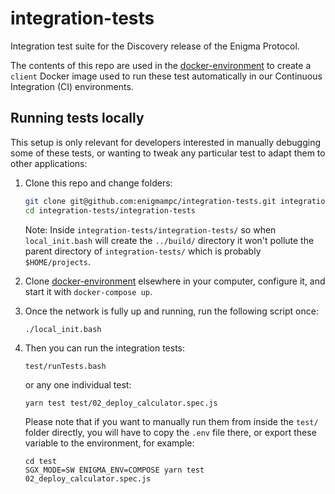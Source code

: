 # integration-tests

Integration test suite for the Discovery release of the Enigma Protocol.

The contents of this repo are used in the [docker-environment](https://github.com/enigmampc/docker-environment) to create a `client` Docker image used to run these test automatically in our Continuous Integration (CI) environments.

## Running tests locally

This setup is only relevant for developers interested in manually debugging some of these tests, or wanting to tweak any particular test to adapt them to other applications:

1.  Clone this repo and change folders:

    ```bash
    git clone git@github.com:enigmampc/integration-tests.git integration-tests/integration-tests
    cd integration-tests/integration-tests
    ```

    Note: Inside `integration-tests/integration-tests/` so when `local_init.bash` will create the `../build/` directory it won't pollute the parent directory of `integration-tests/` which is probably `$HOME/projects`.

2.  Clone [docker-environment](https://github.com/enigmampc/docker-environment) elsewhere in your computer, configure it, and start it with `docker-compose up`.

3.  Once the network is fully up and running, run the following script once:

    ```bash
    ./local_init.bash
    ```

4.  Then you can run the integration tests:

    ```
    test/runTests.bash
    ```

    or any one individual test:

    ```
    yarn test test/02_deploy_calculator.spec.js
    ```

    Please note that if you want to manually run them from inside the `test/` folder directly, you will have to copy the `.env` file there, or export these variable to the environment, for example:

    ```
    cd test
    SGX_MODE=SW ENIGMA_ENV=COMPOSE yarn test 02_deploy_calculator.spec.js
    ```
